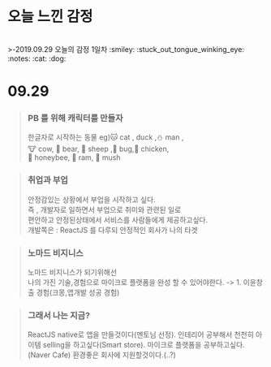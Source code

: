 <p align="center">
<strong><h1>오늘 느낀 감정</h1></strong>
</p>
</br>
>-2019.09.29 오늘의 감정 1일차  
:smiley: :stuck_out_tongue_winking_eye: :notes: :cat: :dog:  

# **09.29** 
> ### PB 를 위해 캐릭터를 만들자  
> 한글자로 시작하는 동물 eg):cat: cat , duck ,:snowman: man ,  
:cow: cow, :bear: bear, :sheep: sheep ,:bug: bug,:chicken: chicken,  
:honeybee: honeybee, :ram: ram, :mushroom: mush   
  
    
> ### 취업과 부업
> 안정감있는 상황에서 부업을 시작하고 싶다.  
>즉 , 개발자로 일하면서 부업으로 취미와 관련된 일로  
>편안하고 안정된상태에서 서비스를 사람들에게 제공하고싶다.  
>개발쪽은 : ReactJS 를 다루되 안정적인 회사가 나의 타겟  
  
  
>### 노마드 비지니스
> 노마드 비지니스가 되기위해선  
>나의 가진 기술,경험으로 마이크로 플랫폼을 완성 할 수 있어야한다.
>-> 1. 이윤창출 경험(크몽,앱개발 성공 경험)

>### 그래서 나는 지금?
> ReactJS native로 앱을 만들것이다(멘토님 선정).
> 인테리어 공부해서 천천히 아이템 selling을 하고싶다(Smart store).
> 마이크로 플랫폼을 공부하고싶다.(Naver Cafe)
> 환경좋은 회사에 지원할것이다.(..?)
